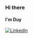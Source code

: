### Hi there 
#### I'm **Duy** 

[![LinkedIn](https://img.shields.io/badge/LinkedIn-Profile-blue)](https://www.linkedin.com/in/duyphan1898)
<!--
**DuyPhan18/DuyPhan18** is a ✨ _special_ ✨ repository because its `README.md` (this file) appears on your GitHub profile.

Here are some ideas to get you started:

- 🔭 I’m currently working on ...
- 🌱 I’m currently learning ...
- 👯 I’m looking to collaborate on ...
- 🤔 I’m looking for help with ...
- 💬 Ask me about ...
- 📫 How to reach me: ...
- 😄 Pronouns: ...
- ⚡ Fun fact: ...
-->
